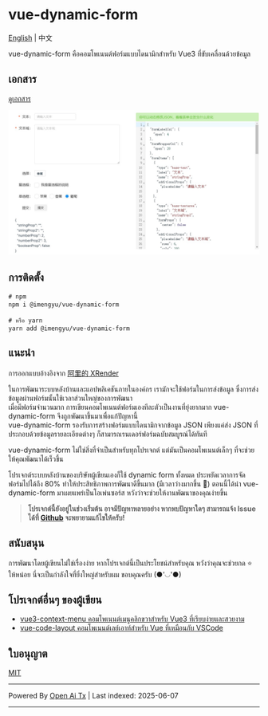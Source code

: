 # vue-dynamic-form

[English](https://raw.githubusercontent.com/imengyu/vue-dynamic-form/master/README.EN.md) | 中文

vue-dynamic-form คือคอมโพเนนต์ฟอร์มแบบไดนามิกสำหรับ Vue3 ที่ขับเคลื่อนด้วยข้อมูล

## เอกสาร

[ดูเอกสาร](https://docs.imengyu.top//vue-dynamic-form-docs)

![demo](https://raw.githubusercontent.com/imengyu/vue-dynamic-form/master/demo.jpg)

## การติดตั้ง

```shell
# npm 
npm i @imengyu/vue-dynamic-form

# หรือ yarn
yarn add @imengyu/vue-dynamic-form
```

## แนะนำ

การออกแบบอ้างอิงจาก [阿里的 XRender](https://xrender.fun/form-render)

ในการพัฒนาระบบหลังบ้านและแอปพลิเคชันภายในองค์กร เรามักจะใช้ฟอร์มในการส่งข้อมูล ซึ่งการส่งข้อมูลผ่านฟอร์มนั้นใช้เวลาส่วนใหญ่ของการพัฒนา  
เมื่อมีฟอร์มจำนวนมาก การเขียนคอมโพเนนต์ฟอร์มเองทีละตัวเป็นงานที่ยุ่งยากมาก vue-dynamic-form จึงถูกพัฒนาขึ้นมาเพื่อแก้ปัญหานี้  
vue-dynamic-form รองรับการสร้างฟอร์มแบบไดนามิกจากข้อมูล JSON เพียงแค่ส่ง JSON ที่ประกอบด้วยข้อมูลรายละเอียดต่างๆ ก็สามารถเรนเดอร์ฟอร์มฉบับสมบูรณ์ได้ทันที

vue-dynamic-form ไม่ใช่สิ่งที่จำเป็นสำหรับทุกโปรเจกต์ แต่มันเป็นคอมโพเนนต์เล็กๆ ที่จะช่วยให้คุณพัฒนาได้เร็วขึ้น

โปรเจกต์ระบบหลังบ้านของบริษัทผู้เขียนเองก็ใช้ dynamic form ทั้งหมด ประหยัดเวลาการจัดฟอร์มไปได้ถึง 80% ทำให้ประสิทธิภาพการพัฒนาดีขึ้นมาก (มีเวลาว่างมากขึ้น 🤭) ตอนนี้ได้นำ vue-dynamic-form มาเผยแพร่เป็นโอเพ่นซอร์ส หวังว่าจะช่วยให้งานพัฒนาของคุณง่ายขึ้น

> **โปรเจกต์นี้ยังอยู่ในช่วงเริ่มต้น อาจมีปัญหาหลายอย่าง หากพบปัญหาใดๆ สามารถแจ้ง Issue ได้ที่ [Github](https://github.com/imengyu/vue-dynamic-form/issues) จะพยายามแก้ไขให้ครับ!**

## สนับสนุน

การพัฒนาโดยผู้เขียนไม่ใช่เรื่องง่าย หากโปรเจกต์นี้เป็นประโยชน์สำหรับคุณ หวังว่าคุณจะช่วยกด ⭐ ให้หน่อย นี่จะเป็นกำลังใจที่ยิ่งใหญ่สำหรับผม ขอบคุณครับ (●'◡'●)

## โปรเจกต์อื่นๆ ของผู้เขียน

* [vue3-context-menu คอมโพเนนต์เมนูคลิกขวาสำหรับ Vue3 ที่เรียบง่ายและสวยงาม](https://github.com/imengyu/vue3-context-menu/)
* [vue-code-layout คอมโพเนนต์เลย์เอาท์สำหรับ Vue ที่เหมือนกับ VSCode](https://github.com/imengyu/vue-code-layout)

## ใบอนุญาต

[MIT](https://raw.githubusercontent.com/imengyu/vue-dynamic-form/master/LICENSE)


---


Powered By [Open Ai Tx](https://github.com/OpenAiTx/OpenAiTx) | Last indexed: 2025-06-07


---
